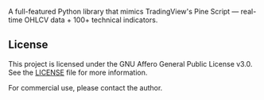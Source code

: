 A full-featured Python library that mimics TradingView's Pine Script — real-time OHLCV data + 100+ technical indicators.

## License

This project is licensed under the GNU Affero General Public License v3.0.  
See the [LICENSE](LICENSE) file for more information.

For commercial use, please contact the author.
